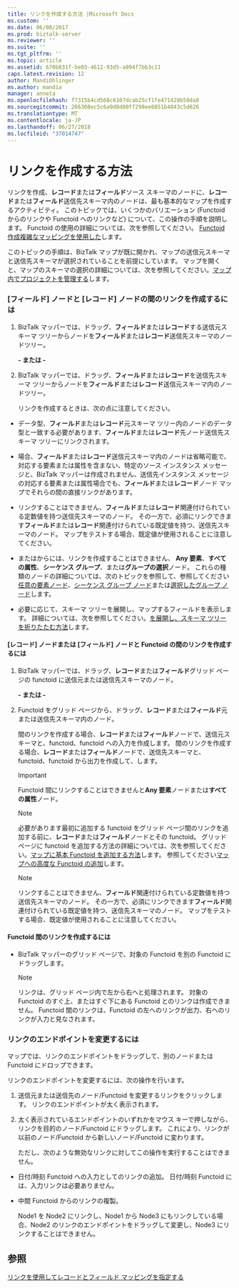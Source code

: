 ```yaml
---
title: リンクを作成する方法 |Microsoft Docs
ms.custom: ''
ms.date: 06/08/2017
ms.prod: biztalk-server
ms.reviewer: ''
ms.suite: ''
ms.tgt_pltfrm: ''
ms.topic: article
ms.assetid: 670b831f-be03-4612-93d5-a894f7bb3c11
caps.latest.revision: 12
author: MandiOhlinger
ms.author: mandia
manager: anneta
ms.openlocfilehash: f7315b4cd568c6107dcab25cf1fe471428b58da8
ms.sourcegitcommit: 266308ec5c6a9d8d80ff298ee6051b4843c5d626
ms.translationtype: MT
ms.contentlocale: ja-JP
ms.lasthandoff: 06/27/2018
ms.locfileid: "37014747"
---
```

# <a name="how-to-create-links"></a>リンクを作成する方法
リンクを作成、**レコード**または**フィールド**ソース スキーマのノードに、**レコード**または**フィールド**送信先スキーマ内のノードは、最も基本的なマップを作成するアクティビティ。 このトピックでは、いくつかのバリエーション (Functoid からのリンクや Functoid へのリンクなど) について、この操作の手順を説明します。 Functoid の使用の詳細については、次を参照してください。 [Functoid 作成複雑なマッピングを使用した](../core/using-functoids-to-create-more-complex-mappings.md)します。  
  
 このトピックの手順は、BizTalk マップが既に開かれ、マップの送信元スキーマと送信先スキーマが選択されていることを前提にしています。 マップを開くと、マップのスキーマの選択の詳細については、次を参照してください。[マップ内でプロジェクトを管理する](../core/managing-maps-within-projects.md)します。  
  
### <a name="to-create-links-between-field-and-record-nodes"></a>[フィールド] ノードと [レコード] ノードの間のリンクを作成するには  
  
1. BizTalk マッパーでは、ドラッグ、**フィールド**または**レコード**する送信元スキーマ ツリーからノードを**フィールド**または**レコード**送信先スキーマのノードツリー。  
  
    **- または -**  
  
2. BizTalk マッパーでは、ドラッグ、**フィールド**または**レコード**を送信先スキーマ ツリーからノードを**フィールド**または**レコード**送信元スキーマ内のノードツリー。  
  
   リンクを作成するときは、次の点に注意してください。  
  
-   データ型、**フィールド**または**レコード**元スキーマ ツリー内のノードのデータ型と一致する必要があります、**フィールド**または**レコード**先ノード送信先スキーマ ツリーにリンクされます。  
  
-   場合、**フィールド**または**レコード**送信元スキーマ内のノードは省略可能で、対応する要素または属性を含まない、特定のソース インスタンス メッセージと、BizTalk マッパーは作成されません、送信先インスタンス メッセージの対応する要素または属性場合でも、**フィールド**または**レコード**ノード マップでそれらの間の直接リンクがあります。  
  
-   リンクすることはできません、**フィールド**または**レコード**関連付けられている定数値を持つ送信先スキーマのノード。 その一方で、必須にリンクできます**フィールド**または**レコード**関連付けられている既定値を持つ、送信先スキーマのノード。 マップをテストする場合、既定値が使用されることに注意してください。  
  
-   またはからには、リンクを作成することはできません、 **Any 要素**、**すべての属性**、**シーケンス グループ**、または**グループの選択**ノード。 これらの種類のノードの詳細については、次のトピックを参照して、参照してください[任意の要素ノード](../core/any-element-nodes.md)、[シーケンス グループ ノード](../core/sequence-group-nodes.md)または[選択したグループ ノード](../core/choice-group-nodes.md)します。  
  
-   必要に応じて、スキーマ ツリーを展開し、マップするフィールドを表示します。 詳細については、次を参照してください。[を展開し、スキーマ ツリーを折りたたむ方法](https://msdn.microsoft.com/library/ee253802(v=bts.10).aspx)します。  
  
#### <a name="to-create-links-between-record-or-field-nodes-and-functoids"></a>[レコード] ノードまたは [フィールド] ノードと Functoid の間のリンクを作成するには  
  
1.  BizTalk マッパーでは、ドラッグ、**レコード**または**フィールド**グリッド ページの functoid に送信元または送信先スキーマのノード。  
  
     **- または -**  
  
2.  Functoid をグリッド ページから、ドラッグ、**レコード**または**フィールド**元または送信先スキーマ内のノード。  
  
     間のリンクを作成する場合、**レコード**または**フィールド**ノードで、送信元スキーマと、functoid、functoid への入力を作成します。 間のリンクを作成する場合、**レコード**または**フィールド**ノードで、送信先スキーマと、functoid、functoid から出力を作成して、します。  
  
    > [!IMPORTANT]
    >  Functoid 間にリンクすることはできませんと**Any 要素**ノードまたは**すべての属性**ノード。  
  
    > [!NOTE]
    >  必要があります最初に追加する functoid をグリッド ページ間のリンクを追加する前に、**レコード**または**フィールド**ノードとその functoid。 グリッド ページに functoid を追加する方法の詳細については、次を参照してください。[マップに基本 Functoid を追加する方法](../core/how-to-add-basic-functoids-to-a-map.md)します。 参照してください[マップへの高度な Functoid の追加](../core/adding-advanced-functoids-to-a-map.md)します。  
  
    > [!NOTE]
    >  リンクすることはできません、**フィールド**関連付けられている定数値を持つ送信先スキーマのノード。 その一方で、必須にリンクできます**フィールド**関連付けられている既定値を持つ、送信先スキーマのノード。 マップをテストする場合、既定値が使用されることに注意してください。  
  
#### <a name="to-create-links-between-functoids"></a>Functoid 間のリンクを作成するには  
  
-   BizTalk マッパーのグリッド ページで、対象の Functoid を別の Functoid にドラッグします。  
  
    > [!NOTE]
    >  リンクは、グリッド ページ内で左から右へと処理されます。 対象の Functoid のすぐ上、またはすぐ下にある Functoid とのリンクは作成できません。 Functoid 間のリンクは、Functoid の左へのリンクが出力、右へのリンクが入力と見なされます。  
  
### <a name="to-change-the-endpoint-of-a-link"></a>リンクのエンドポイントを変更するには  
 マップでは、リンクのエンドポイントをドラッグして、別のノードまたは Functoid にドロップできます。  
  
 リンクのエンドポイントを変更するには、次の操作を行います。  
  
1. 送信元または送信先のノード/Functoid を変更するリンクをクリックします。 リンクのエンドポイントが太く表示されます。  
  
2. 太く表示されているエンドポイントのいずれかをマウス キーで押しながら、リンクを目的のノード/Functoid にドラッグします。 これにより、リンクが以前のノード/Functoid から新しいノード/Functoid に変わります。  
  
   ただし、次のような無効なリンクに対してこの操作を実行することはできません。  
  
-   日付/時刻 Functoid への入力としてのリンクの追加。 日付/時刻 Functoid には、入力リンクは必要ありません。  
  
-   中間 Functoid からのリンクの複製。  
  
     Node1 を Node2 にリンクし、Node1 から Node3 にもリンクしている場合、Node2 のリンクのエンドポイントをドラッグして変更し、Node3 にリンクすることはできません。  
  
## <a name="see-also"></a>参照  
 [リンクを使用してレコードとフィールド マッピングを指定する](../core/using-links-to-specify-record-and-field-mappings.md)